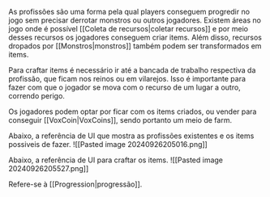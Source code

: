 As profissões são uma forma pela qual players conseguem progredir no jogo sem precisar derrotar monstros ou outros jogadores. Existem áreas no jogo onde é possível [[Coleta de recursos|coletar recursos]] e por meio desses recursos os jogadores conseguem criar items. Além disso, recursos dropados por [[Monstros|monstros]] também podem ser transformados em items.

Para craftar items é necessário ir até a bancada de trabalho respectiva da profissão, que ficam nos reinos ou em vilarejos. Isso é importante para fazer com que o jogador se mova com o recurso de um lugar a outro, correndo perigo.

Os jogadores podem optar por ficar com os items criados, ou vender para conseguir [[VoxCoin|VoxCoins]], sendo portanto um meio de farm.

Abaixo, a referência de UI que mostra as profissões existentes e os items possiveis de fazer.
![[Pasted image 20240926205016.png]]

Abaixo, a referência de UI para craftar os items.
![[Pasted image 20240926205527.png]]

Refere-se à [[Progression|progressão]].